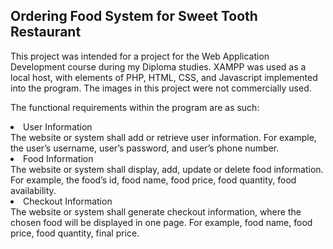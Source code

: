 <h2> Ordering Food System for Sweet Tooth Restaurant </h2>

This project was intended for a project for the Web Application Development course during my Diploma studies. 
XAMPP was used as a local host, with elements of PHP, HTML, CSS, and Javascript implemented into the program.
The images in this project were not commercially used.

The functional requirements within the program are as such:
<li> User Information </li> 
The website or system shall add or retrieve user information. For
example, the user’s username, user’s password, and user’s phone
number.

<li> Food Information </li>
The website or system shall display, add, update or delete food
information. For example, the food’s id, food name, food price, food
quantity, food availability.

<li> Checkout Information </li>
The website or system shall generate checkout information, where the
chosen food will be displayed in one page. For example, food name,
food price, food quantity, final price.
